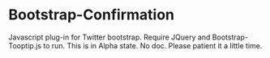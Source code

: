Bootstrap-Confirmation
======================

Javascript plug-in for Twitter bootstrap. Require JQuery and Bootstrap-Tooptip.js to run. This is in Alpha state. No doc. Please patient it a little time.
